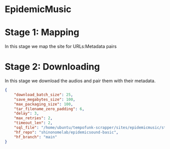 # EpidemicMusic

# Stage 1: Mapping

In this stage we map the site for URLs:Metadata pairs

# Stage 2: Downloading

In this stage we download the audios and pair them with their metadata.

```json
{
    "download_batch_size": 25,
    "save_megabytes_size": 100,
    "max_packaging_size": 100,
    "tar_filename_zero_padding": 6,
    "delay": 3,
    "max_retries": 2,
    "timeout_len": 2,
    "sql_file": "/home/ubuntu/tempofunk-scrapper/sites/epidemicmusic/stage_1/copy.db",
    "hf_repo": "shinonomelab/epidemicsound-basic",
    "hf_branch": "main"
}
```